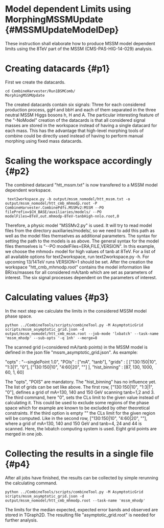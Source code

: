 Model dependent Limits using MorphingMSSMUpdate {#MSSMUpdateModelDep}
=================================================================

These instruction shall elaborate how to produce MSSM model dependent limits using the 8TeV part of the MSSM (CMS-PAS-HIG-14-029) analysis.


Creating datacards {#p1}
========================

First we create the datacards.

    cd CombineHarvester/Run1BSMComb/
    MorphingMSSMUpdate

The created datacards contain six signals: Three for each considered production process, ggH and bbH and each of them separated in the three neutral MSSM Higgs bosons h, H and A. The particular interesting feature of the "-NoModel" creation of the datacards is that all considered signal masses are stored in the workspace instead of having a single datacard for each mass. This has the advantage that high-level morphing tools of combine could be directly used instead of having to perform manual morphing using fixed mass datacards.


Scaling the workspace accordingly {#p2}
=======================================

The combined datacard "htt_mssm.txt" is now transfered to a MSSM model dependent workspace.

     text2workspace.py -b output/mssm_nomodel/htt_mssm.txt -o output/mssm_nomodel/htt_cmb_mhmodp.root -P CombineHarvester.CombinePdfs.MSSMv2:MSSM --PO filePrefix=$CH_BASE/auxiliaries/models/ --PO modelFiles=8TeV,out.mhmodp-8TeV-tanbHigh-nnlo.root,0

Therefore, a physic model "MSSMv2.py" is used. It will try to read model files from the directory auxiliaries/models/, so we need to add this path as well as the model files themselves as additional parameters. The syntax for setting the path to the models is as above. The general syntax for the model files themselves is "--PO modelFiles=ERA,FILE,VERSION". In this example, we choose the mhmod+ model for high values of tanb at 8TeV. For a list of all available options for text2workspace, run text2workspace.py -h. For upcoming 13/14TeV runs VERSION=1 should be set.
After the creation the workspace "htt_cmb_mhmodp.root" contains the model information like BR/xs/masses for all considered mA/tanb which are set as parameters of interest. The six signal processes dependent on the parameters of interest.


Calculating values {#p3}
========================

In the next step we calculate the limits in the considered MSSM model phase space.

    python ../CombineTools/scripts/combineTool.py -M AsymptoticGrid scripts/mssm_asymptotic_grid.json -d output/mssm_nomodel/htt_cmb_mssm.root --job-mode 'lxbatch' --task-name 'mssm_mhodp' --sub-opts '-q 1nh' --merge=8

The scanned grid (=considered mA/tanb points) in the MSSM model is defined in the json file "mssm_asymptotic_grid.json". As example:

   "opts" : "--singlePoint 1.0",
   "POIs" : ["mA", "tanb"],
   "grids" : [
     ["130:150|10", "1:3|1", "0"],
     ["130:150|10", "4:60|20", ""]
   ],
   "hist_binning" : [87, 130, 1000, 60, 1, 60]

The "opts", "POIS" are mandatory. The "hist_binning" has no influence yet. The list of grids can be set like above. The first row, ["130:150|10", "1:3|1", "0"], defines a grid of mA=130, 140 and 150 GeV scanning tanb=1,2 and 3. The third command, here "0", sets the CLs limit to the given value instead of calculating it. This could be used to exclude some regions of the phase space which for example are known to be excluded by other theoretical constraints. If the third option is empty "" the CLs limit for the given region will be computed. Like in the second row, ["130:150|10", "4:60|20", ""], where a grid of mA=130, 140 and 150 GeV and tanb=4, 24 and 44 is scanned.
Here, the lxbatch computing system is used. Eight grid points are merged in one job.


Collecting the results in a single file {#p4}
=============================================

After all jobs have finished, the results can be collected by simple rerunning the calculating command.

    python ../CombineTools/scripts/combineTool.py -M AsymptoticGrid scripts/mssm_asymptotic_grid.json -d output/mssm_nomodel/htt_cmb_mhmodp.root --task-name 'mssm_mhodp'

The limits for the median expected, expected error bands and observed are stored in TGraph2D. The resulting file "asymptotic_grid.root" is needed for further analysis.
